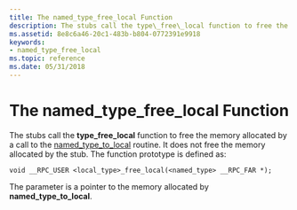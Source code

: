 ```yaml
---
title: The named_type_free_local Function
description: The stubs call the type\_free\_local function to free the memory allocated by a call to the named\_type\_to\_local routine.
ms.assetid: 8e8c6a46-20c1-483b-b804-0772391e9918
keywords:
- named_type_free_local
ms.topic: reference
ms.date: 05/31/2018
---
```


# The named\_type\_free\_local Function

The stubs call the **type\_free\_local** function to free the memory allocated by a call to the [named\_type\_to\_local](the-named-type-to-local-function.md) routine. It does not free the memory allocated by the stub. The function prototype is defined as:

``` syntax
void __RPC_USER <local_type>_free_local(<named_type> __RPC_FAR *);
```

The parameter is a pointer to the memory allocated by **named\_type\_to\_local**.

 

 




